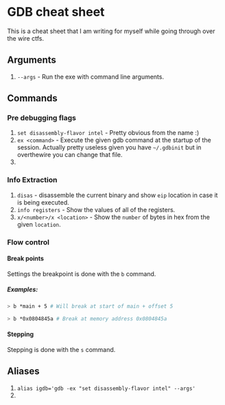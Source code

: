 # GDB cheat sheet 

This is a cheat sheet that I am writing for myself while going through over the wire ctfs.



## Arguments

1. `--args` - Run the exe with command line arguments.



## Commands

### Pre debugging flags

1. `set disassembly-flavor intel` - Pretty obvious from the name :)
2. `ex <command>` - Execute the given gdb command at the startup of the session. Actually pretty useless given you have `~/.gdbinit` but in overthewire you can change that file.
3. 

### Info Extraction

1. `disas` - disassemble the current binary and show `eip` location in case it is being executed.
2. `info registers` - Show the values of all of the registers.
3.  `x/<number>/x <location>` - Show the `number` of bytes in hex from the given `location`.



### Flow control

#### Break points

Settings the breakpoint is done with the `b` command.

##### Examples:

```bash
> b *main + 5 # Will break at start of main + offset 5
```

```bash
> b *0x0804845a # Break at memory address 0x0804845a
```

#### Stepping

Stepping is done with the `s` command.



## Aliases

1. `alias igdb='gdb -ex "set disassembly-flavor intel" --args'`
2. 



